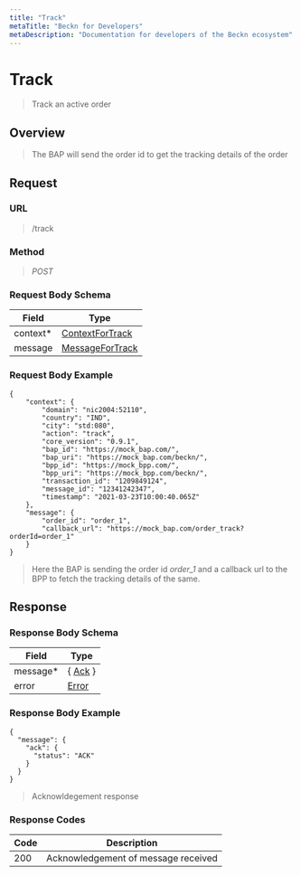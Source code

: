 ```yaml
---
title: "Track"
metaTitle: "Beckn for Developers"
metaDescription: "Documentation for developers of the Beckn ecosystem"
---
```


Track
===================

>   Track an active order

Overview
--------

>   The BAP will send the order id to get the tracking details of the order

Request
-------

### URL

>   /track

### Method

>  *POST*

### Request Body Schema

|**Field**|**Type**|
|---------|--------|
|context*|[ContextForTrack](/Core/Latest/02_Schemas/contextfortrack)|
|message| [MessageForTrack](/Core/Latest/02_Schemas/messagefortrack) |

### Request Body Example

```
{
    "context": {
        "domain": "nic2004:52110",
        "country": "IND",
        "city": "std:080",
        "action": "track",
        "core_version": "0.9.1",
        "bap_id": "https://mock_bap.com/",
        "bap_uri": "https://mock_bap.com/beckn/",
        "bpp_id": "https://mock_bpp.com/",
        "bpp_uri": "https://mock_bpp.com/beckn/",
        "transaction_id": "1209849124",
        "message_id": "12341242347",
        "timestamp": "2021-03-23T10:00:40.065Z"
    },
    "message": {
        "order_id": "order_1",
        "callback_url": "https://mock_bap.com/order_track?orderId=order_1"
    }
}
```

>   Here the BAP is sending the order id *order_1* and a callback url to the BPP to fetch the tracking details of the same.

Response
--------

### Response Body Schema

|**Field**|**Type**|
|---------|--------|
|message*|{ [Ack](/Core/Latest/02_Schemas/ack) }|
|error| [Error](/Core/Latest/02_Schemas/error) |

### Response Body Example

```
{
  "message": {
    "ack": {
      "status": "ACK"
    }
  }
}
```

> Acknowldegement response

### Response Codes

| **Code**       | **Description** |
|----------------|-----------------|
| 200 | Acknowledgement of message received   |